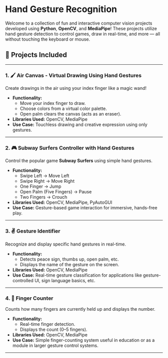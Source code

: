 # Hand Gesture Recognition

Welcome to a collection of fun and interactive computer vision projects developed using **Python**, **OpenCV**, and **MediaPipe**! These projects utilize hand gesture detection to control games, draw in real-time, and more — all without touching the keyboard or mouse.

## 🔹 Projects Included

---

### 1. 🖌️ Air Canvas - Virtual Drawing Using Hand Gestures
Create drawings in the air using your index finger like a magic wand! 
- **Functionality:**
  - Move your index finger to draw.
  - Choose colors from a virtual color palette.
  - Open palm clears the canvas (acts as an eraser).
- **Libraries Used:** OpenCV, MediaPipe
- **Use Case:** Touchless drawing and creative expression using only gestures.

---

### 2. 🎮 Subway Surfers Controller with Hand Gestures
Control the popular game **Subway Surfers** using simple hand gestures.
- **Functionality:**
  - Swipe Left → Move Left
  - Swipe Right → Move Right
  - One Finger → Jump
  - Open Palm (Five Fingers) → Pause
  - Two Fingers → Crouch
- **Libraries Used:** OpenCV, MediaPipe, PyAutoGUI
- **Use Case:** Gesture-based game interaction for immersive, hands-free play.

---

### 3. ✌️ Gesture Identifier
Recognize and display specific hand gestures in real-time.
- **Functionality:**
  - Detects peace sign, thumbs up, open palm, etc.
  - Displays the name of the gesture on the screen.
- **Libraries Used:** OpenCV, MediaPipe
- **Use Case:** Real-time gesture classification for applications like gesture-controlled UI, sign language basics, etc.

---

### 4. 🤚 Finger Counter
Counts how many fingers are currently held up and displays the number.
- **Functionality:**
  - Real-time finger detection.
  - Displays the count (0–5 fingers).
- **Libraries Used:** OpenCV, MediaPipe
- **Use Case:** Simple finger-counting system useful in education or as a module in larger gesture control systems.

---
